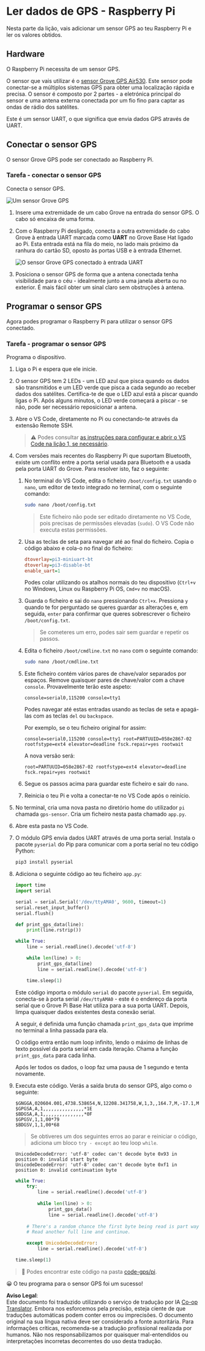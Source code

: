 <!--
CO_OP_TRANSLATOR_METADATA:
{
  "original_hash": "3b2448c7ab4e9673e77e35a50c5e350d",
  "translation_date": "2025-08-25T23:01:58+00:00",
  "source_file": "3-transport/lessons/1-location-tracking/pi-gps-sensor.md",
  "language_code": "pt"
}
-->
# Ler dados de GPS - Raspberry Pi

Nesta parte da lição, vais adicionar um sensor GPS ao teu Raspberry Pi e ler os valores obtidos.

## Hardware

O Raspberry Pi necessita de um sensor GPS.

O sensor que vais utilizar é o [sensor Grove GPS Air530](https://www.seeedstudio.com/Grove-GPS-Air530-p-4584.html). Este sensor pode conectar-se a múltiplos sistemas GPS para obter uma localização rápida e precisa. O sensor é composto por 2 partes - a eletrónica principal do sensor e uma antena externa conectada por um fio fino para captar as ondas de rádio dos satélites.

Este é um sensor UART, o que significa que envia dados GPS através de UART.

## Conectar o sensor GPS

O sensor Grove GPS pode ser conectado ao Raspberry Pi.

### Tarefa - conectar o sensor GPS

Conecta o sensor GPS.

![Um sensor Grove GPS](../../../../../translated_images/grove-gps-sensor.247943bf69b03f0d1820ef6ed10c587f9b650e8db55b936851c92412180bd3e2.pt.png)

1. Insere uma extremidade de um cabo Grove na entrada do sensor GPS. O cabo só encaixa de uma forma.

1. Com o Raspberry Pi desligado, conecta a outra extremidade do cabo Grove à entrada UART marcada como **UART** no Grove Base Hat ligado ao Pi. Esta entrada está na fila do meio, no lado mais próximo da ranhura do cartão SD, oposto às portas USB e à entrada Ethernet.

    ![O sensor Grove GPS conectado à entrada UART](../../../../../translated_images/pi-gps-sensor.1f99ee2b2f6528915047ec78967bd362e0e4ee0ed594368a3837b9cf9cdaca64.pt.png)

1. Posiciona o sensor GPS de forma que a antena conectada tenha visibilidade para o céu - idealmente junto a uma janela aberta ou no exterior. É mais fácil obter um sinal claro sem obstruções à antena.

## Programar o sensor GPS

Agora podes programar o Raspberry Pi para utilizar o sensor GPS conectado.

### Tarefa - programar o sensor GPS

Programa o dispositivo.

1. Liga o Pi e espera que ele inicie.

1. O sensor GPS tem 2 LEDs - um LED azul que pisca quando os dados são transmitidos e um LED verde que pisca a cada segundo ao receber dados dos satélites. Certifica-te de que o LED azul está a piscar quando ligas o Pi. Após alguns minutos, o LED verde começará a piscar - se não, pode ser necessário reposicionar a antena.

1. Abre o VS Code, diretamente no Pi ou conectando-te através da extensão Remote SSH.

    > ⚠️ Podes consultar [as instruções para configurar e abrir o VS Code na lição 1, se necessário](../../../1-getting-started/lessons/1-introduction-to-iot/pi.md).

1. Com versões mais recentes do Raspberry Pi que suportam Bluetooth, existe um conflito entre a porta serial usada para Bluetooth e a usada pela porta UART do Grove. Para resolver isto, faz o seguinte:

    1. No terminal do VS Code, edita o ficheiro `/boot/config.txt` usando o `nano`, um editor de texto integrado no terminal, com o seguinte comando:

        ```sh
        sudo nano /boot/config.txt
        ```

        > Este ficheiro não pode ser editado diretamente no VS Code, pois precisas de permissões elevadas (`sudo`). O VS Code não executa estas permissões.

    1. Usa as teclas de seta para navegar até ao final do ficheiro. Copia o código abaixo e cola-o no final do ficheiro:

        ```ini
        dtoverlay=pi3-miniuart-bt
        dtoverlay=pi3-disable-bt
        enable_uart=1
        ```

        Podes colar utilizando os atalhos normais do teu dispositivo (`Ctrl+v` no Windows, Linux ou Raspberry Pi OS, `Cmd+v` no macOS).

    1. Guarda o ficheiro e sai do `nano` pressionando `Ctrl+x`. Pressiona `y` quando te for perguntado se queres guardar as alterações e, em seguida, `enter` para confirmar que queres sobrescrever o ficheiro `/boot/config.txt`.

        > Se cometeres um erro, podes sair sem guardar e repetir os passos.

    1. Edita o ficheiro `/boot/cmdline.txt` no `nano` com o seguinte comando:

        ```sh
        sudo nano /boot/cmdline.txt
        ```

    1. Este ficheiro contém vários pares de chave/valor separados por espaços. Remove quaisquer pares de chave/valor com a chave `console`. Provavelmente terão este aspeto:

        ```output
        console=serial0,115200 console=tty1 
        ```

        Podes navegar até estas entradas usando as teclas de seta e apagá-las com as teclas `del` ou `backspace`.

        Por exemplo, se o teu ficheiro original for assim:

        ```output
        console=serial0,115200 console=tty1 root=PARTUUID=058e2867-02 rootfstype=ext4 elevator=deadline fsck.repair=yes rootwait
        ```

        A nova versão será:

        ```output
        root=PARTUUID=058e2867-02 rootfstype=ext4 elevator=deadline fsck.repair=yes rootwait
        ```

    1. Segue os passos acima para guardar este ficheiro e sair do `nano`.

    1. Reinicia o teu Pi e volta a conectar-te no VS Code após o reinício.

1. No terminal, cria uma nova pasta no diretório home do utilizador `pi` chamada `gps-sensor`. Cria um ficheiro nesta pasta chamado `app.py`.

1. Abre esta pasta no VS Code.

1. O módulo GPS envia dados UART através de uma porta serial. Instala o pacote `pyserial` do Pip para comunicar com a porta serial no teu código Python:

    ```sh
    pip3 install pyserial
    ```

1. Adiciona o seguinte código ao teu ficheiro `app.py`:

    ```python
    import time
    import serial
    
    serial = serial.Serial('/dev/ttyAMA0', 9600, timeout=1)
    serial.reset_input_buffer()
    serial.flush()
    
    def print_gps_data(line):
        print(line.rstrip())
    
    while True:
        line = serial.readline().decode('utf-8')
    
        while len(line) > 0:
            print_gps_data(line)
            line = serial.readline().decode('utf-8')
    
        time.sleep(1)
    ```

    Este código importa o módulo `serial` do pacote `pyserial`. Em seguida, conecta-se à porta serial `/dev/ttyAMA0` - este é o endereço da porta serial que o Grove Pi Base Hat utiliza para a sua porta UART. Depois, limpa quaisquer dados existentes desta conexão serial.

    A seguir, é definida uma função chamada `print_gps_data` que imprime no terminal a linha passada para ela.

    O código entra então num loop infinito, lendo o máximo de linhas de texto possível da porta serial em cada iteração. Chama a função `print_gps_data` para cada linha.

    Após ler todos os dados, o loop faz uma pausa de 1 segundo e tenta novamente.

1. Executa este código. Verás a saída bruta do sensor GPS, algo como o seguinte:

    ```output
    $GNGGA,020604.001,4738.538654,N,12208.341758,W,1,3,,164.7,M,-17.1,M,,*67
    $GPGSA,A,1,,,,,,,,,,,,,,,*1E
    $BDGSA,A,1,,,,,,,,,,,,,,,*0F
    $GPGSV,1,1,00*79
    $BDGSV,1,1,00*68
    ```

    > Se obtiveres um dos seguintes erros ao parar e reiniciar o código, adiciona um bloco `try - except` ao teu loop `while`.

      ```output
      UnicodeDecodeError: 'utf-8' codec can't decode byte 0x93 in position 0: invalid start byte
      UnicodeDecodeError: 'utf-8' codec can't decode byte 0xf1 in position 0: invalid continuation byte
      ```

    ```python
    while True:
        try:
            line = serial.readline().decode('utf-8')
              
            while len(line) > 0:
                print_gps_data()
                line = serial.readline().decode('utf-8')
      
        # There's a random chance the first byte being read is part way through a character.
        # Read another full line and continue.

        except UnicodeDecodeError:
            line = serial.readline().decode('utf-8')

    time.sleep(1)
    ```

> 💁 Podes encontrar este código na pasta [code-gps/pi](../../../../../3-transport/lessons/1-location-tracking/code-gps/pi).

😀 O teu programa para o sensor GPS foi um sucesso!

**Aviso Legal**:  
Este documento foi traduzido utilizando o serviço de tradução por IA [Co-op Translator](https://github.com/Azure/co-op-translator). Embora nos esforcemos pela precisão, esteja ciente de que traduções automáticas podem conter erros ou imprecisões. O documento original na sua língua nativa deve ser considerado a fonte autoritária. Para informações críticas, recomenda-se a tradução profissional realizada por humanos. Não nos responsabilizamos por quaisquer mal-entendidos ou interpretações incorretas decorrentes do uso desta tradução.